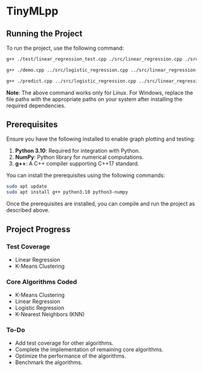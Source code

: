 # TinyMLpp

## Running the Project

To run the project, use the following command:

```bash
g++ ./test/linear_regression_test.cpp ./src/linear_regression.cpp ./src/data_handling.cpp -o tinymlpp -std=c++17 -lboost_iostreams -lboost_system && ./tinymlpp
```

```bash
g++ ./demo.cpp ../src/logistic_regression.cpp ../src/linear_regression.cpp ../src/knn.cpp ../src/k_means_clustering.cpp ../src/decision_tree.cpp ../src/svm.cpp ../src/data_handling.cpp -lboost_iostreams -lboost_system -o demo
```

```bash
g++ ./predict.cpp ../src/logistic_regression.cpp ../src/linear_regression.cpp ../src/knn.cpp ../src/k_means_clustering.cpp ../src/decision_tree.cpp ../src/svm.cpp ../src/data_handling.cpp -lboost_iostreams -lboost_system -o predict
```

**Note**: The above command works only for Linux. For Windows, replace the file paths with the appropriate paths on your system after installing the required dependencies.

## Prerequisites

Ensure you have the following installed to enable graph plotting and testing:

1. **Python 3.10**: Required for integration with Python.
2. **NumPy**: Python library for numerical computations.
3. **g++**: A C++ compiler supporting C++17 standard.

You can install the prerequisites using the following commands:

```bash
sudo apt update
sudo apt install g++ python3.10 python3-numpy
```

Once the prerequisites are installed, you can compile and run the project as described above.

## Project Progress

### Test Coverage
- Linear Regression
- K-Means Clustering

### Core Algorithms Coded
- K-Means Clustering
- Linear Regression
- Logistic Regression
- K-Nearest Neighbors (KNN)

### To-Do
- Add test coverage for other algorithms.
- Complete the implementation of remaining core algorithms.
- Optimize the performance of the algorithms.
- Benchmark the algorithms.
